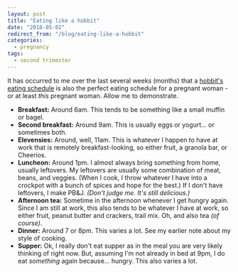 ```yaml
---
layout: post
title: "Eating like a hobbit"
date: "2018-05-02"
redirect_from: "/blog/eating-like-a-hobbit"
categories:
  - pregnancy
tags:
  - second trimester
---
```


It has occurred to me over the last several weeks (months) that a [hobbit's eating schedule](https://scifi.stackexchange.com/questions/105209/what-are-hobbits-daily-eating-schedules) is also the perfect eating schedule for a pregnant woman - or at least _this_ pregnant woman. Allow me to demonstrate.

* **Breakfast:** Around 6am. This tends to be something like a small muffin or bagel.
* **Second breakfast:** Around 9am. This is usually eggs or yogurt... or sometimes both.
* **Elevensies:** Around, well, 11am. This is whatever I happen to have at work that is remotely breakfast-looking, so either fruit, a granola bar, or Cheerios.
* **Luncheon:** Around 1pm. I almost always bring something from home, usually leftovers. My leftovers are usually some combination of meat, beans, and veggies. (When I cook, I throw whatever I have into a crockpot with a bunch of spices and hope for the best.) If I don't have leftovers, I make PB&J. _(Don't judge me. It's still delicious.)_
* **Afternoon tea:** Sometime in the afternoon whenever I get hungry again. Since I am still at work, this also tends to be whatever I have at work, so either fruit, peanut butter and crackers, trail mix. Oh, and also tea _(of course)_.
* **Dinner:** Around 7 or 8pm. This varies a lot. See my earlier note about my style of cooking.
* **Supper:** Ok, I really don't eat supper as in the meal you are very likely thinking of right now. But, assuming I'm not already in bed at 9pm, I do eat _something_ again because... hungry. This also varies a lot.
